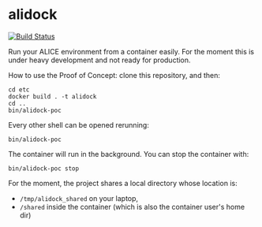 alidock
=======

[![Build Status](https://travis-ci.com/dberzano/alidock.svg?branch=master)](https://travis-ci.com/dberzano/alidock)

Run your ALICE environment from a container easily. For the moment this is under heavy development
and not ready for production.

How to use the Proof of Concept: clone this repository, and then:

    cd etc
    docker build . -t alidock
    cd ..
    bin/alidock-poc

Every other shell can be opened rerunning:

    bin/alidock-poc

The container will run in the background. You can stop the container with:

    bin/alidock-poc stop

For the moment, the project shares a local directory whose location is:

  * `/tmp/alidock_shared` on your laptop,
  * `/shared` inside the container (which is also the container user's home dir)
